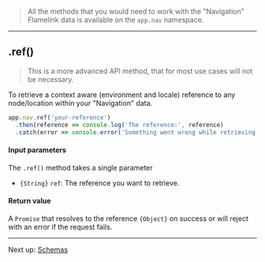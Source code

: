 > All the methods that you would need to work with the "Navigation" Flamelink data is available on the `app.nav` namespace.

---

## .ref()

> This is a more advanced API method, that for most use cases will not be necessary.

To retrieve a context aware (environment and locale) reference to any node/location within your "Navigation" data.


```js
app.nav.ref('your-reference')
  .then(reference => console.log('The reference:', reference)
  .catch(error => console.error('Something went wrong while retrieving the reference. Details:', error);
```

#### Input parameters

The `.ref()` method takes a single parameter

- `{String}` `ref`: The reference you want to retrieve.

#### Return value

A `Promise` that resolves to the reference `{Object}` on success or will reject with an error if the request fails.

---

Next up: [Schemas](/schemas)

